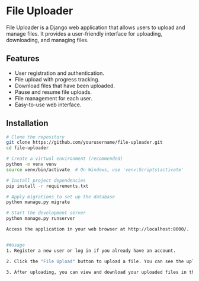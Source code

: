 # File Uploader

File Uploader is a Django web application that allows users to upload and manage files. It provides a user-friendly interface for uploading, downloading, and managing files.

## Features

- User registration and authentication.
- File upload with progress tracking.
- Download files that have been uploaded.
- Pause and resume file uploads.
- File management for each user.
- Easy-to-use web interface.

## Installation

```bash
# Clone the repository
git clone https://github.com/yourusername/file-uploader.git
cd file-uploader

# Create a virtual environment (recommended)
python -m venv venv
source venv/bin/activate  # On Windows, use 'venv\Scripts\activate'

# Install project dependencies
pip install -r requirements.txt

# Apply migrations to set up the database
python manage.py migrate

# Start the development server
python manage.py runserver

Access the application in your web browser at http://localhost:8000/.


##Usage
1. Register a new user or log in if you already have an account.

2. Click the "File Upload" button to upload a file. You can see the upload progress.

3. After uploading, you can view and download your uploaded files in the "DOWNLOAD" section.


